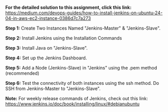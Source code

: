 **For the detailed solution to this assignment, click this link:** https://medium.com/devops-guides/how-to-install-jenkins-on-ubuntu-24-04-in-aws-ec2-instance-0386d7c7a273

**Step 1:** Create Two Instances Named "Jenkins-Master" & "Jenkins-Slave".

**Step 2:** Install Jenkins using the Installation Commands

**Step 3:** Install Java on "Jenkins-Slave".

**Step 4:** Set up the Jenkins Dashboard.

**Step 5:** Add a Node (Jenkins-Slave) in "Jenkins" using the .pem method (recommended)

**Step 6:** Test the connectivity of both instances using the ssh method. Do SSH from Jenkins-Master to "Jenkins-Slave".

**Note:** For weekly release commands of Jenkins, check out this link: https://www.jenkins.io/doc/book/installing/linux/#debianubuntu
